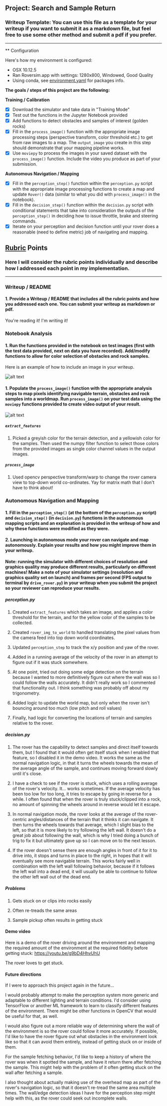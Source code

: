 ## Project: Search and Sample Return
### Writeup Template: You can use this file as a template for your writeup if you want to submit it as a markdown file, but feel free to use some other method and submit a pdf if you prefer.

---

** Configuration

Here's how my environment is configured:
* OSX 10.12.5
* Ran Roversim.app with settings: 1280x800, Windowed, Good Quality
* Using conda, see [environment.yaml](environment.yaml) for packages info.

**The goals / steps of this project are the following:**  

**Training / Calibration**  

- [x] Download the simulator and take data in "Training Mode"
- [x] Test out the functions in the Jupyter Notebook provided
- [x] Add functions to detect obstacles and samples of interest (golden rocks)
- [x] Fill in the `process_image()` function with the appropriate image processing steps (perspective transform, color threshold etc.) to get from raw images to a map.  The `output_image` you create in this step should demonstrate that your mapping pipeline works.
- [x] Use `moviepy` to process the images in your saved dataset with the `process_image()` function.  Include the video you produce as part of your submission.

**Autonomous Navigation / Mapping**

- [x] Fill in the `perception_step()` function within the `perception.py` script with the appropriate image processing functions to create a map and update `Rover()` data (similar to what you did with `process_image()` in the notebook).
- [x] Fill in the `decision_step()` function within the `decision.py` script with conditional statements that take into consideration the outputs of the `perception_step()` in deciding how to issue throttle, brake and steering commands.
- [x] Iterate on your perception and decision function until your rover does a reasonable (need to define metric) job of navigating and mapping.  

[//]: # (Image References)

[image1]: ./misc/rover_image.jpg
[image2]: ./calibration_images/example_grid1.jpg
[image3]: ./calibration_images/example_rock1.jpg

## [Rubric](https://review.udacity.com/#!/rubrics/916/view) Points
### Here I will consider the rubric points individually and describe how I addressed each point in my implementation.  

---
### Writeup / README

#### 1. Provide a Writeup / README that includes all the rubric points and how you addressed each one.  You can submit your writeup as markdown or pdf.  

You're reading it! I'm writing it!

### Notebook Analysis
#### 1. Run the functions provided in the notebook on test images (first with the test data provided, next on data you have recorded). Add/modify functions to allow for color selection of obstacles and rock samples.
Here is an example of how to include an image in your writeup.

![alt text][image1]

#### 1. Populate the `process_image()` function with the appropriate analysis steps to map pixels identifying navigable terrain, obstacles and rock samples into a worldmap.  Run `process_image()` on your test data using the `moviepy` functions provided to create video output of your result.

![alt text][image2]

##### `extract_features`

1. Picked a greyish color for the terrain detection, and a yellowish color for the samples. Then used the numpy filter function to select those colors from the provided images as single color channel values in the output images.

##### `process_image`

1. Used opencv perspective transform/warp to change the rover camera view to top-down world co-ordinates. Yay for matrix math that I don't have to think about!

### Autonomous Navigation and Mapping

#### 1. Fill in the `perception_step()` (at the bottom of the `perception.py` script) and `decision_step()` (in `decision.py`) functions in the autonomous mapping scripts and an explanation is provided in the writeup of how and why these functions were modified as they were.

#### 2. Launching in autonomous mode your rover can navigate and map autonomously.  Explain your results and how you might improve them in your writeup.  

**Note: running the simulator with different choices of resolution and graphics quality may produce different results, particularly on different machines!  Make a note of your simulator settings (resolution and graphics quality set on launch) and frames per second (FPS output to terminal by `drive_rover.py`) in your writeup when you submit the project so your reviewer can reproduce your results.**

##### perception.py

1. Created `extract_features` which takes an image, and applies a color threshold
for the terrain, and for the yellow color of the samples to be collected.

1. Created `rover_img_to_world` to handled translating the pixel values from the
camera feed into top down world coordinates.

1. Updated `perception_step` to track the x/y position and yaw of the rover.

1. Added in a running average of the velocity of the rover in an attempt to
figure out if it was stuck somewhere.

1. At one point, tried out doing some edge detection on the terrain because
I wanted to more definitively figure out where the wall was so I could follow
the walls accurately. It didn't really work so I commented that functionality out. I think something was probably off about my trigonometry.

1. Added logic to update the world map, but only when the rover isn't bouncing around too much (low pitch and roll values)

1. Finally, had logic for converting the locations of terrain and samples relative to the rover.

##### decision.py

1. The rover has the capability to detect samples and direct itself towards them, but I found that it would often get itself stuck when I enabled that feature, so I disabled it in the demo video. It works the same as the normal navigation logic, in that it turns the wheels towards the mean of the average angle of the sample, and continues moving forward slowly until it's close.

1. I have a check to see if the rover is stuck, which uses a rolling average of the rover's velocity. It... works sometimes. If the average velocity has been too low for too long, it tries to escape by going in reverse for a while. I often found that when the rover is truly stuck/clipped into a rock, no amount of spinning the wheels around in reverse would let it escape.

1. In normal navigation mode, the rover looks at the average of the rover-centric angles/distances of the terrain that it thinks it can navigate. It then turns the wheels towards that average, which I slight bias to the left, so that it is more likely to try following the left wall. It doesn't do a great job about following the wall, which is why I tried doing a bunch of trig to fix it but ultimately gave up so I can move on to the next lesson.

1. If the rover doesn't sense there are enough angles in front of it for it to drive into, it stops and turns in place to the right, in hopes that it will eventually see more navigable terrain. This works fairly well in combination with the left wall following behavior, because if it follows the left wall into a dead end, it will usually be able to continue to follow the other left wall out of the dead end.

##### Problems

1. Gets stuck on or clips into rocks easily

1. Often re-treads the same areas

1. Sample pickup often results in getting stuck

#### Demo video

Here is a demo of the rover driving around the environment and mapping the required amount of the environment at the required fidelity before getting stuck: https://youtu.be/g9bD4HhvUhU

The rover loves to get stuck.

#### Future directions

If I were to approach this project again in the future...

I would probably attempt to make the perception system more generic and adaptable to different lighting and terrain conditions. I'd consider using TensorFlow or another ML framework to learn to classify different features of the environment. There might be other functions in OpenCV that would be useful for that, as well.

I would also figure out a more reliable way of determining where the wall of the environment is so the rover could follow it more accurately. If possible, I'd like to have the rover figure out what obstacles in the environment look like so that it can avoid them entirely, instead of getting stuck on or inside of them.

For the sample fetching behavior, I'd like to keep a history of where the rover was when it spotted the sample, and have it return there after fetching the sample. This might help with the problem of it often getting stuck on the wall after fetching a sample.

I also thought about actually making use of the overhead map as part of the rover's navigation logic, so that it doesn't re-tread the same area multiple times. The wall/edge detection ideas I have for the perception step might help with this, as the rover could seek out incomplete walls.
